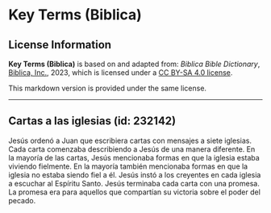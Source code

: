 # Key Terms (Biblica)

## License Information

**Key Terms (Biblica)** is based on and adapted from: _Biblica Bible Dictionary_, [Biblica, Inc.](https://www.biblica.com/), 2023, which is licensed under a [CC BY-SA 4.0 license](https://creativecommons.org/licenses/by-sa/4.0/legalcode.en).

This markdown version is provided under the same license.



--------------------------------

## Cartas a las iglesias (id: 232142)

Jesús ordenó a Juan que escribiera cartas con mensajes a siete iglesias. Cada carta comenzaba describiendo a Jesús de una manera diferente. En la mayoría de las cartas, Jesús mencionaba formas en que la iglesia estaba viviendo fielmente. En la mayoría también mencionaba formas en que la iglesia no estaba siendo fiel a él. Jesús instó a los creyentes en cada iglesia a escuchar al Espíritu Santo. Jesús terminaba cada carta con una promesa. La promesa era para aquellos que compartían su victoria sobre el poder del pecado.


